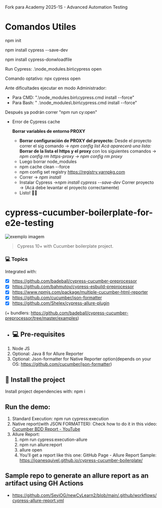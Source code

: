 Fork para Academy 2025-1S - Advanced Automation Testing

# Comandos Utiles
 npm init
 
 npm install cypress --save-dev
 
 npm install cypress-donwloadfile
 
 Run Cypress:  .\node_modules\.bin\cypress open

Comando optativo: npx cypress open              

Ante dificultades ejecutar en modo Administrador:
 - Para CMD: ".\node_modules\.bin\cypress.cmd install --force"
 - Para Bash: " .\\node_modules\\.bin\\cypress.cmd install --force"

 Después ya podrán correr "npm run cy:open"


 - Error de Cypress cache
    
    **Borrar variables de entorno PROXY**
    
    - **Borrar configuración de PROXY del proyecto:** Desde el proyecto correr el sig comando → *npm config list Acá aparecerá una lista:* **Borrar de la lista el https y el proxy** con los siguientes comandos → *npm config rm https-proxy → npm config rm proxy*
    - Luego borrar node_modules
    - npm cache clean --force
    - npm config set registry https://registry.yarnpkg.com
    - Correr → *npm install*
    - Instalar Cypress →*npm install cypress --save-dev*
    Correr proyecto → (Acá debe levantar el proyecto correctamente)
    - Listo! 🤙🏼

# cypress-cucumber-boilerplate-for-e2e-testing

<img src="https://media-exp1.licdn.com/dms/image/C4E0BAQF1dg2KtKFdPg/company-logo_200_200/0/1626295436859?e=2159024400&v=beta&t=Ib_T9PXXQxkHRKnj3Oe65EKuR6EAh01IgAA6IGvU0FY" alt="exemplo imagem">

> Cypress 10+ with Cucumber boilerplate project.

### 💻 Topics

Integrated with:

- [x] https://github.com/badeball/cypress-cucumber-preprocessor
- [x] https://github.com/bahmutov/cypress-esbuild-preprocessor
- [x] https://www.npmjs.com/package/multiple-cucumber-html-reporter
- [x] https://github.com/cucumber/json-formatter
- [x] https://github.com/Shelex/cypress-allure-plugin

(+ bundlers: https://github.com/badeball/cypress-cucumber-preprocessor/tree/master/examples)

- ## 💻 Pre-requisites

1. Node JS
2. Optional: Java 8 for Allure Reporter
3. Optional: Json-formatter for Native Reporter option(depends on your OS: https://github.com/cucumber/json-formatter)

## 🚀 Install the project

Install project dependencies with: npm i

## Run the demo:

1. Standard Execution: npm run cypress:execution
2. Native report(with JSON FORMATTER): Check how to do it in this video: [Cucumber BDD Report - YouTube](https://www.youtube.com/watch?v=5AGXK9cL2fs&t=2s&ab_channel=JoanMedia)
3. Allure Report: 
   1. npm run cypress:execution-allure
   2. npm run allure:report
   3. allure open
   4. You'll get a report like this one: GitHub Page - Allure Report Sample: https://joanesquivel.github.io/cypress-cucumber-boilerplate/


##  Sample repo to generate an allure report as an artifact using GH Actions

* https://github.com/SeyiOG/newCyLearn2/blob/main/.github/workflows/cypress-allure-report.yml

